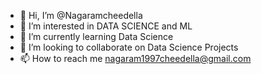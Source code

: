 - 👋 Hi, I’m @Nagaramcheedella
- 👀 I’m interested in DATA SCIENCE and ML
- 🌱 I’m currently learning Data Science
- 💞️ I’m looking to collaborate on Data Science Projects
- 📫 How to reach me nagaram1997cheedella@gmail.com

<!---
Nagaramcheedella/Nagaramcheedella is a ✨ special ✨ repository because its `README.md` (this file) appears on your GitHub profile.
You can click the Preview link to take a look at your changes.
--->
